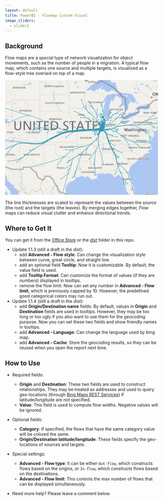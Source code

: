```yaml
---
layout: default
title: PowerBI - Flowmap Custom Visual
image_sliders:
  - slider1
---
```


## Background

Flow maps are a special type of network visualization for object movements, such as the number of people in a migration. A typical flow map, which contains one source and multiple targets, is visualized as a flow-style tree overlaid on top of a map.

![](assets/screenshot1.png)

The line thicknesses are scaled to represent the values between the source (the root) and the targets (the leaves). By merging edges together, Flow maps can reduce visual clutter and enhance directional trends.

## Where to Get It

You can get it from the [Office Store](https://store.office.com/zh-cn/app.aspx?assetid=WA104380901&sourcecorrid=ae7baae3-68e1-488c-b34c-ac1e9f8cc8d7&searchapppos=62&ui=zh-CN&rs=zh-CN&ad=CN&appredirect=false) or the [_dist_](https://github.com/weiweicui/PowerBI-Flowmap/tree/master/dist) folder in this repo.

* Update 1.1.3 (still a draft in the _dist_):
    * add **Advanced - Flow style**: Can change the visualization style between curve, great circle, and straight line.
    * add an optional field **Tooltip**: Now it is customizable. By default, the value field is used.
    * add **Tooltip Format**: Can customize the format of values (if they are numbers) displayed in tooltips.
    * remove the flow limit: Now can set any number in **Advanced - Flow limit**, which is previously capped by 10. However, the predefined good categorical colors may run out.
* Update 1.1.4 (still a draft in the _dist_):
    * add **Origin/Destination name** fields: By default, values in **Origin** and **Destination** fields are used in tooltips. However, they may be too long or too ugly if you also want to use them for the geocoding purpose. Now you can set these two fields and show friendly names in tooltips.
    * add **Advanced - Language**: Can change the language used by bing map.
    * add **Advanced - Cache**: Store the geocoding results, so they can be reused when you open the report next time.

## How to Use
* Required fields:
    * **Origin** and **Destination**: These two fields are used to construct relationships. They may be treated as addresses and used to query geo-locations (through [Bing Maps REST Services](https://msdn.microsoft.com/en-us/library/ff701713.aspx)) if latitude/longitude are not specified.
    * **Value**: This field is used to compute flow widths. Negative values will be ignored.
* Optional fields:
    * **Category**: If specified, the flows that have the same category value will be colored the same.
    * **Origin/Destination latitude/longitude**: These fields specify the geo-locations of sources and targets.

* Special settings:
    * **Advanced - Flow type**: It can be either `Out-flow`, which constructs flows based on the origins, or `In-flow`, which constructs flows based on the destinations.
    * **Advanced - Flow limit**: This controls the max number of flows that can be displayed simultaneously.


* Need more help? Please leave a comment below.
